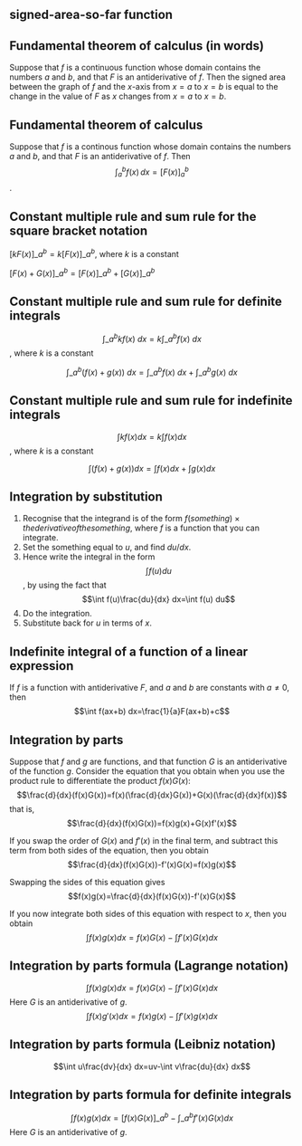 ## signed-area-so-far function
## Fundamental theorem of calculus (in words)
Suppose that $f$ is a continuous function whose domain contains the numbers $a$ and $b$, and that $F$
is an antiderivative of $f$. Then the signed area between the graph of $f$ and the $x$-axis from $x=a$
to $x=b$ is equal to the change in the value of $F$ as $x$ changes from $x=a$ to $x=b$.

## Fundamental theorem of calculus
Suppose that $f$ is a continous function whose domain contains the numbers $a$ and $b$, and that $F$
is an antiderivative of $f$. Then
$$\int_{a}^{b}f(x) \, dx=[F(x)]_{a}^{b}$$.

## Constant multiple rule and sum rule for the square bracket notation
$[kF(x)]\_a^b=k[F(x)]\_a^b$, where $k$ is a constant

$[F(x)+G(x)]\_{a}^{b}=[F(x)]\_{a}^{b}+[G(x)]\_{a}^{b}$

## Constant multiple rule and sum rule for definite integrals
$$\int\_a^b kf(x) \ dx=k\int\_a^b f(x) \ dx$$, where $k$ is a constant

$$\int\_a^b (f(x)+g(x)) \ dx=\int\_a^b f(x) \ dx + \int\_a^b g(x) \ dx$$

## Constant multiple rule and sum rule for indefinite integrals
$$\int kf(x) dx=k\int f(x) dx$$, where $k$ is a constant

$$\int(f(x)+g(x)) dx=\int f(x) dx+\int g(x) dx$$

## Integration by substitution
1. Recognise that the integrand is of the form
   $f(something)\times the derivative of the something$,
   where $f$ is a function that you can integrate.
2. Set the something equal to $u$, and find $du/dx$.
3. Hence write the integral in the form
   $$\int f(u)du$$,
   by using the fact that $$\int f(u)\frac{du}{dx} dx=\int f(u) du$$
4. Do the integration.
5. Substitute back for $u$ in terms of $x$.

## Indefinite integral of a function of a linear expression
If $f$ is a function with antiderivative $F$, and $a$ and $b$ are constants with $a\neq0$, then
$$\int f(ax+b) dx=\frac{1}{a}F(ax+b)+c$$

## Integration by parts
Suppose that $f$ and $g$ are functions, and that function $G$ is an antiderivative of the
function $g$. Consider the equation that you obtain when you use the product rule to differentiate the product $f(x)G(x)$:
$$\frac{d}{dx}(f(x)G(x))=f(x)(\frac{d}{dx}G(x))+G(x)(\frac{d}{dx}f(x))$$
that is,
$$\frac{d}{dx}(f(x)G(x))=f(x)g(x)+G(x)f'(x)$$

If you swap the order of $G(x)$ and $f'(x)$ in the final term, and subtract this term from both
sides of the equation, then you obtain
$$\frac{d}{dx}(f(x)G(x))-f'(x)G(x)=f(x)g(x)$$

Swapping the sides of this equation gives
$$f(x)g(x)=\frac{d}{dx}(f(x)G(x))-f'(x)G(x)$$

If you now integrate both sides of this equation with respect to $x$, then you obtain
$$\int f(x)g(x) dx=f(x)G(x)-\int f'(x)G(x) dx$$

## Integration by parts formula (Lagrange notation)
$$\int f(x)g(x) dx=f(x)G(x)-\int f'(x)G(x) dx$$
Here $G$ is an antiderivative of $g$.
$$\int f(x)g'(x) dx=f(x)g(x)-\int f'(x)g(x) dx$$

## Integration by parts formula (Leibniz notation)
$$\int u\frac{dv}{dx} dx=uv-\int v\frac{du}{dx} dx$$

## Integration by parts formula for definite integrals
$$\int f(x)g(x) dx=[f(x)G(x)]\_a^b-\int\_a^b f'(x)G(x) dx$$
Here $G$ is an antiderivative of $g$.


